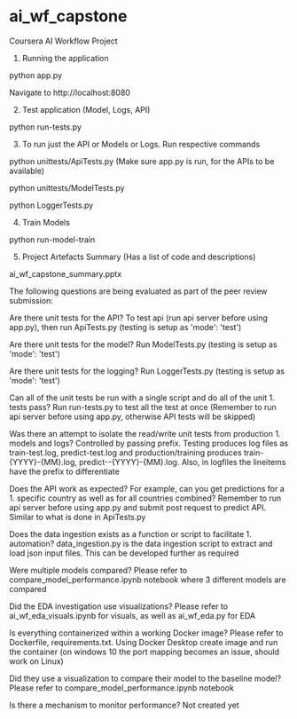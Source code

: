 # ai_wf_capstone
 Coursera AI Workflow Project
 
   1. Running the application
 
 python app.py
 
 Navigate to http://localhost:8080
 
 2. Test application (Model, Logs, API)
 
 python run-tests.py
 
  3. To run just the API or Models or Logs. Run respective commands
 
 python unittests/ApiTests.py   (Make sure app.py is run, for the APIs to be available)
 
 python unittests/ModelTests.py
 
 python LoggerTests.py
 
 4. Train Models 
 
 python run-model-train
 
 5. Project Artefacts Summary (Has a list of code and descriptions)
 
 ai_wf_capstone_summary.pptx
 
  
The following questions are being evaluated as part of the peer review submission:

Are there unit tests for the API?
To test api (run api server before using app.py), then run ApiTests.py (testing is setup as 'mode': 'test') 

Are there unit tests for the model?
Run ModelTests.py (testing is setup as 'mode': 'test')

Are there unit tests for the logging?
Run LoggerTests.py (testing is setup as 'mode': 'test')

Can all of the unit tests be run with a single script and do all of the unit 1. tests pass?
Run run-tests.py to test all the test at once (Remember to run api server before using app.py, otherwise API tests will be skipped)

Was there an attempt to isolate the read/write unit tests from production 1. models and logs?
Controlled by passing prefix. Testing produces log files as train-test.log, predict-test.log and production/training produces train-{YYYY}-{MM}.log, predict--{YYYY}-{MM}.log. Also, in logfiles the lineitems have the prefix to differentiate

Does the API work as expected? For example, can you get predictions for a 1. specific country as well as for all countries combined?
Remember to run api server before using app.py and submit post request to predict API. Similar to what is done in ApiTests.py

Does the data ingestion exists as a function or script to facilitate 1. automation? 
data_ingestion.py is the data ingestion script to extract and load json input files. This can be developed further as required

Were multiple models compared?
Please refer to compare_model_performance.ipynb notebook where 3 different models are compared

Did the EDA investigation use visualizations?
Please refer to ai_wf_eda_visuals.ipynb for visuals, as well as ai_wf_eda.py for EDA

Is everything containerized within a working Docker image?
Please refer to Dockerfile, requirements.txt. Using Docker Desktop create image and run the container (on windows 10 the port mapping becomes an issue, should work on Linux)

Did they use a visualization to compare their model to the baseline model?
Please refer to compare_model_performance.ipynb notebook

Is there a mechanism to monitor performance?
Not created yet
